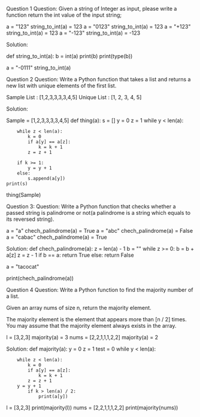 Question 1
Question:
Given a string of Integer as input, please write a function return the int value of the input string;

a = "123"
string_to_int(a) = 123
a = "0123" 
string_to_int(a) = 123
a = "+123"
string_to_int(a) = 123
a = "-123"
string_to_int(a) = -123

Solution:

def string_to_int(a):
    b = int(a)
    print(b)
    print(type(b))

a = "-0111"
string_to_int(a)

Question 2
Question:
Write a Python function that takes a list and returns a new list with unique elements of the first list.

Sample List : [1,2,3,3,3,3,4,5]
Unique List : [1, 2, 3, 4, 5]

Solution:

Sample = [1,2,3,3,3,3,4,5]
def thing(a):
    s = []
    y = 0
    z = 1
    while y < len(a):
        
        while z < len(a):
            k = 0
            if a[y] == a[z]:
                k = k + 1
            z = z + 1
            
        if k >= 1:
            y = y + 1
        else:
            s.append(a[y])
    print(s)

thing(Sample)




Question 3:
Question:
Write a Python function that checks whether a passed string is palindrome or not(a palindrome is a string which equals to its reversed string).

a = "a"
chech_palindrome(a) = True
a = "abc"
chech_palindrome(a) = False
a = "cabac"
chech_palindrome(a) = True

Solution:
def chech_palindrome(a):
    z = len(a) - 1
    b = ""
    while z >=  0:
        b = b  +  a[z]
        z = z - 1
    if b == a:
        return True
    else:
        return False

a = "tacocat"

print(chech_palindrome(a))

Question 4
Question:
Write a Python function to find the majority number of a list.

Given an array nums of size n, return the majority element.

The majority element is the element that appears more than [n / 2] times. You may assume that the majority element always exists in the array.

l = [3,2,3]
majority(a) = 3
nums = [2,2,1,1,1,2,2]
majority(a) = 2


Solution:
def majority(a):
    y = 0
    z = 1
    test = 0
    while y < len(a):
        
        while z < len(a):
            k = 0
            if a[y] == a[z]:
                k = k + 1
            z = z + 1
        y = y + 1
            if k > len(a) / 2:
                print(a[y])

l = [3,2,3]
print(majority(l))
nums = [2,2,1,1,1,2,2]
print(majority(nums))
